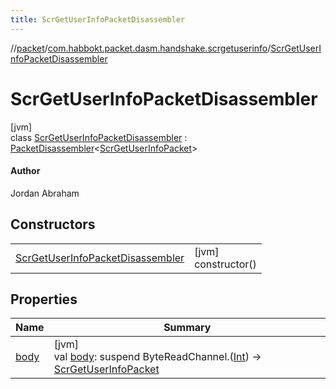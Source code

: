 ```yaml
---
title: ScrGetUserInfoPacketDisassembler
---
```

//[packet](../../../index.html)/[com.habbokt.packet.dasm.handshake.scrgetuserinfo](../index.html)/[ScrGetUserInfoPacketDisassembler](index.html)



# ScrGetUserInfoPacketDisassembler



[jvm]\
class [ScrGetUserInfoPacketDisassembler](index.html) : [PacketDisassembler](../../../../api/api/com.habbokt.api.packet/-packet-disassembler/index.html)&lt;[ScrGetUserInfoPacket](../-scr-get-user-info-packet/index.html)&gt; 

#### Author



Jordan Abraham



## Constructors


| | |
|---|---|
| [ScrGetUserInfoPacketDisassembler](-scr-get-user-info-packet-disassembler.html) | [jvm]<br>constructor() |


## Properties


| Name | Summary |
|---|---|
| [body](../../com.habbokt.packet.dasm.room.roomdirectory/-room-directory-packet-disassembler/index.html#-87527971%2FProperties%2F-1665284158) | [jvm]<br>val [body](../../com.habbokt.packet.dasm.room.roomdirectory/-room-directory-packet-disassembler/index.html#-87527971%2FProperties%2F-1665284158): suspend ByteReadChannel.([Int](https://kotlinlang.org/api/latest/jvm/stdlib/kotlin/-int/index.html)) -&gt; [ScrGetUserInfoPacket](../-scr-get-user-info-packet/index.html) |

